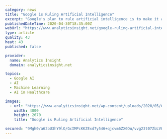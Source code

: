 ```yaml
---
category: news
title: "Google is Ruling Artificial Intelligence"
excerpt: "Google's plan to rule artificial intelligence is to make it as simple as possible. While the machinations behind the curtains are mind-boggling and dynamic, the final product are omnipresent tools that work and the way to improve those tools in case you're so inclined."
publishedDateTime: 2020-04-30T18:35:00Z
webUrl: "https://www.analyticsinsight.net/google-ruling-artificial-intelligence/"
type: article
quality: 43
heat: 43
published: false

provider:
  name: Analytics Insight
  domain: analyticsinsight.net

topics:
  - Google AI
  - AI
  - Machine Learning
  - AI in Healthcare

images:
  - url: "https://www.analyticsinsight.net/wp-content/uploads/2020/05/Google-AI-Top.jpg"
    width: 4000
    height: 2670
    title: "Google is Ruling Artificial Intelligence"

secured: "9Mgh0/a62bU3hY9lO/GcIMPcKKZExd7y546+qjcvm6ZX0Du/vvg23t07ZbLVOmRxSWAdlgNZytLG7/352GTAEeYN96zl10fLrI+dfxpWzAfjNsRn8x62MQseXZWisnDZ8J3w6fYrjd3ILxFOv0AQH2+nf4ow6pnDUSbek8qGV/3C1DQCRf1p55GAelFyxzuV3Dm/ZPzZxasM1OI6UeUnv/HopJRheLm2l/n6eftW/8ir+NMdvgm2jqbg391dyfHjGoNxhK5Ko2Z7CxG7vgzMIft2IBkUYsK0EdN9MOCEJQIZM+FDRwt0S463fILuGTIPW+oNsSzi/c+okTGnSuZd9jUuYv6KlQZxNxtxpoxzPeMjMQANu+DscvYFuUn7mfbZS7Nbtbo/vZxcALKoOFo+fZJ+z3ufG7LcoSU7nKw0qW0zvqXI3/g4wzegneQ0DQc6IL35eh3KqE26bA6ogFG2bQ9/zOSU2KluEjA0G6cledE=;5x94PgHJqU2jdBHkE4ZJ1A=="
---
```


